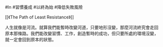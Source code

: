 #ln #習慣養成 #以終為始 #降低失敗風險 

[[《The Path of Least Resistance》]]

人生就像是河流。就算我們能暫時改變河道，只要地形沒變，那麼河流終究會走回原本那條路。我們能改變習慣、工作，創造暫時的成功，但只要所處的環境沒變，就一定會回到原本的狀態。